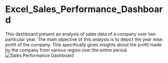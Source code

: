 # Excel_Sales_Performance_Dashboard
This dashboard present an analysis of sales data of a company over two particular year. The main objective of this analysis is to depict the year wise profit of the company. This specifically gives insights about the profit made by the company from various region over the entire period.
![Sales Performance Dashboard](https://github.com/hasanahmed88/Excel_Sales_Performance_Dashboard/assets/76925920/7622a493-7d9d-4a7a-b1b7-4ab774cb063d)
